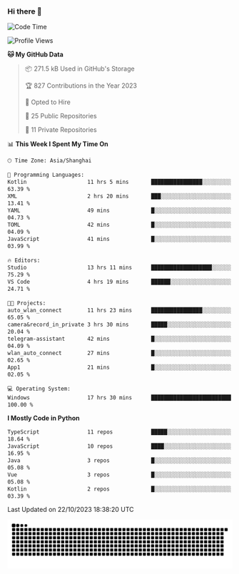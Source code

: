 ### Hi there 👋
<!--START_SECTION:waka-->
![Code Time](http://img.shields.io/badge/Code%20Time-365%20hrs%2042%20mins-blue)

![Profile Views](http://img.shields.io/badge/Profile%20Views-0-blue)

**🐱 My GitHub Data** 

> 📦 271.5 kB Used in GitHub's Storage 
 > 
> 🏆 827 Contributions in the Year 2023
 > 
> 💼 Opted to Hire
 > 
> 📜 25 Public Repositories 
 > 
> 🔑 11 Private Repositories 
 > 
📊 **This Week I Spent My Time On** 

```text
🕑︎ Time Zone: Asia/Shanghai

💬 Programming Languages: 
Kotlin                   11 hrs 5 mins       ████████████████░░░░░░░░░   63.39 % 
XML                      2 hrs 20 mins       ███░░░░░░░░░░░░░░░░░░░░░░   13.41 % 
YAML                     49 mins             █░░░░░░░░░░░░░░░░░░░░░░░░   04.73 % 
TOML                     42 mins             █░░░░░░░░░░░░░░░░░░░░░░░░   04.09 % 
JavaScript               41 mins             █░░░░░░░░░░░░░░░░░░░░░░░░   03.99 % 

🔥 Editors: 
Studio                   13 hrs 11 mins      ███████████████████░░░░░░   75.29 % 
VS Code                  4 hrs 19 mins       ██████░░░░░░░░░░░░░░░░░░░   24.71 % 

🐱‍💻 Projects: 
auto_wlan_connect        11 hrs 23 mins      ████████████████░░░░░░░░░   65.05 % 
camera&record_in_private 3 hrs 30 mins       █████░░░░░░░░░░░░░░░░░░░░   20.04 % 
telegram-assistant       42 mins             █░░░░░░░░░░░░░░░░░░░░░░░░   04.09 % 
wlan_auto_connect        27 mins             █░░░░░░░░░░░░░░░░░░░░░░░░   02.65 % 
App1                     21 mins             █░░░░░░░░░░░░░░░░░░░░░░░░   02.05 % 

💻 Operating System: 
Windows                  17 hrs 30 mins      █████████████████████████   100.00 % 
```

**I Mostly Code in Python** 

```text
TypeScript               11 repos            █████░░░░░░░░░░░░░░░░░░░░   18.64 % 
JavaScript               10 repos            ████░░░░░░░░░░░░░░░░░░░░░   16.95 % 
Java                     3 repos             █░░░░░░░░░░░░░░░░░░░░░░░░   05.08 % 
Vue                      3 repos             █░░░░░░░░░░░░░░░░░░░░░░░░   05.08 % 
Kotlin                   2 repos             █░░░░░░░░░░░░░░░░░░░░░░░░   03.39 % 
```




 Last Updated on 22/10/2023 18:38:20 UTC
<!--END_SECTION:waka-->

<picture>
  <source media="(prefers-color-scheme: dark)" srcset="https://raw.githubusercontent.com/14790897/14790897/output/github-contribution-grid-snake-dark.svg" />
  <source media="(prefers-color-scheme: light)" srcset="https://raw.githubusercontent.com/14790897/14790897/output/github-contribution-grid-snake.svg" />
  <img alt="github-snake" src="https://raw.githubusercontent.com/14790897/14790897/output/github-contribution-grid-snake.svg" />
</picture>
